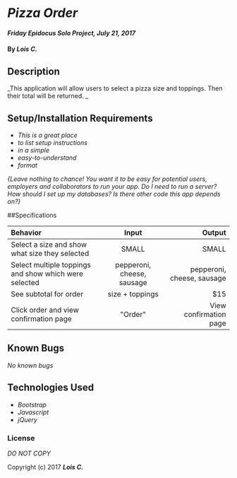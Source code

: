 # _Pizza Order_

#### _Friday Epidocus Solo Project, July 21, 2017_

#### By _**Lois C.**_

## Description

_This application will allow users to select a pizza size and toppings. Then their total will be returned. _

## Setup/Installation Requirements

* _This is a great place_
* _to list setup instructions_
* _in a simple_
* _easy-to-understand_
* _format_

_{Leave nothing to chance! You want it to be easy for potential users, employers and collaborators to run your app. Do I need to run a server? How should I set up my databases? Is there other code this app depends on?}_

##Specifications

| Behavior | Input | Output |
| :---         |     :---:      |          ---: |
| Select a size and show what size they selected  | SMALL    | SMALL   |
| Select multiple toppings and show which were selected     | pepperoni, cheese, sausage      | pepperoni, cheese, sausage         |
| See subtotal for order    | size + toppings     | $15       |
| Click order and view confirmation page   | "Order"    | View confirmation page       |

## Known Bugs

_No known bugs_

## Technologies Used

* _Bootstrap_
* _Javascript_
* _jQuery_

### License

*DO NOT COPY*

Copyright (c) 2017 **_Lois C._**

